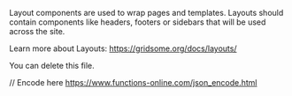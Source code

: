 Layout components are used to wrap pages and templates. Layouts should contain components like headers, footers or sidebars that will be used across the site.

Learn more about Layouts: https://gridsome.org/docs/layouts/

You can delete this file.

// Encode here https://www.functions-online.com/json_encode.html
